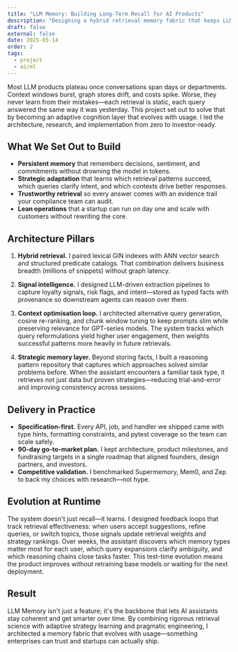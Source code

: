 ```yaml
---
title: "LLM Memory: Building Long-Term Recall for AI Products"
description: "Designing a hybrid retrieval memory fabric that keeps LLM assistants accurate, explainable, and affordable for enterprise workloads."
draft: false
external: false
date: 2025-05-14
order: 2
tags:
  - project
  - ai/ml
---
```


Most LLM products plateau once conversations span days or departments. Context windows burst, graph stores drift, and costs spike. Worse, they never learn from their mistakes—each retrieval is static, each query answered the same way it was yesterday. This project set out to solve that by becoming an adaptive cognition layer that evolves with usage. I led the architecture, research, and implementation from zero to investor-ready.

## What We Set Out to Build

- **Persistent memory** that remembers decisions, sentiment, and commitments without drowning the model in tokens.
- **Strategic adaptation** that learns which retrieval patterns succeed, which queries clarify intent, and which contexts drive better responses.
- **Trustworthy retrieval** so every answer comes with an evidence trail your compliance team can audit.
- **Lean operations** that a startup can run on day one and scale with customers without rewriting the core.

## Architecture Pillars

1. **Hybrid retrieval.** I paired lexical GIN indexes with ANN vector search and structured predicate catalogs. That combination delivers business breadth (millions of snippets) without graph latency.

2. **Signal intelligence.** I designed LLM-driven extraction pipelines to capture loyalty signals, risk flags, and intent—stored as typed facts with provenance so downstream agents can reason over them.

3. **Context optimisation loop.** I architected alternative query generation, cosine re-ranking, and chunk window tuning to keep prompts slim while preserving relevance for GPT-series models. The system tracks which query reformulations yield higher user engagement, then weights successful patterns more heavily in future retrievals.

4. **Strategic memory layer.** Beyond storing facts, I built a reasoning pattern repository that captures which approaches solved similar problems before. When the assistant encounters a familiar task type, it retrieves not just data but proven strategies—reducing trial-and-error and improving consistency across sessions.

## Delivery in Practice

- **Specification-first.** Every API, job, and handler we shipped came with type hints, formatting constraints, and pytest coverage so the team can scale safely.
- **90-day go-to-market plan.** I kept architecture, product milestones, and fundraising targets in a single roadmap that aligned founders, design partners, and investors.
- **Competitive validation.** I benchmarked Supermemory, Mem0, and Zep to back my choices with research—not hype.

## Evolution at Runtime

The system doesn't just recall—it learns. I designed feedback loops that track retrieval effectiveness: when users accept suggestions, refine queries, or switch topics, those signals update retrieval weights and strategy rankings. Over weeks, the assistant discovers which memory types matter most for each user, which query expansions clarify ambiguity, and which reasoning chains close tasks faster. This test-time evolution means the product improves without retraining base models or waiting for the next deployment.

## Result

LLM Memory isn't just a feature; it's the backbone that lets AI assistants stay coherent and get smarter over time. By combining rigorous retrieval science with adaptive strategy learning and pragmatic engineering, I architected a memory fabric that evolves with usage—something enterprises can trust and startups can actually ship.

